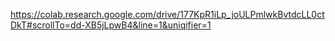 https://colab.research.google.com/drive/177KpR1iLp_joULPmlwkBvtdcLL0ctDkT#scrollTo=dd-XB5jLpwB4&line=1&uniqifier=1
